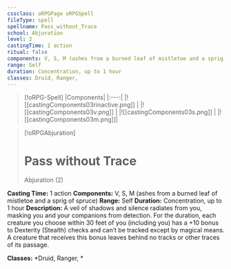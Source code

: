 ```yaml
---
cssclass: oRPGPage oRPGSpell
fileType: spell
spellname: Pass_without_Trace
school: Abjuration
level: 2
castingTime: 1 action
ritual: false
components: V, S, M (ashes from a burned leaf of mistletoe and a sprig of spruce)
range: Self
duration: Concentration, up to 1 hour
classes: Druid, Ranger,
---
```

> [!oRPG-Spell]
> |Components|
> |:---:|
> |![[castingComponents03rinactive.png]] |
> |![[castingComponents03v.png]] |
> |![[castingComponents03s.png]] |
> |![[castingComponents03m.png]]|

> [!oRPGAbjuration]
>#  Pass without Trace
> Abjuration  (2)

**Casting Time:** 1 action
**Components:** V, S, M (ashes from a burned leaf of mistletoe and a sprig of spruce)
**Range:** Self
**Duration:**  Concentration, up to 1 hour
**Description:**
A veil of shadows and silence radiates from you, masking you and your companions from detection. For the duration, each creature you choose within 30 feet of you (including you) has a +10 bonus to Dexterity (Stealth) checks and can’t be tracked except by magical means. A creature that receives this bonus leaves behind no tracks or other traces of its passage.



**Classes:**  *Druid, Ranger, *


